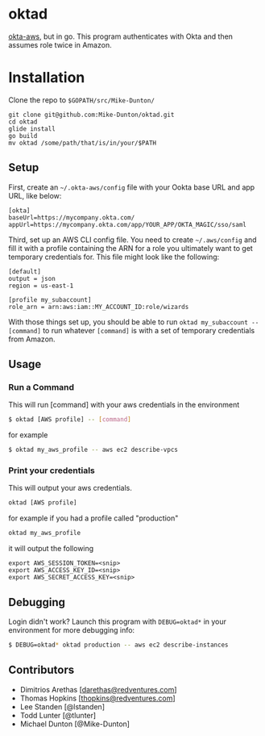 # oktad

[okta-aws](https://github.com/RedVentures/okta-aws), but in go. This program authenticates with Okta and then assumes role twice in Amazon.

# Installation

Clone the repo to `$GOPATH/src/Mike-Dunton/`
```
git clone git@github.com:Mike-Dunton/oktad.git
cd oktad
glide install
go build
mv oktad /some/path/that/is/in/your/$PATH
```

## Setup

First, create an `~/.okta-aws/config` file with your Ookta base URL and app URL, like below:

```
[okta]
baseUrl=https://mycompany.okta.com/
appUrl=https://mycompany.okta.com/app/YOUR_APP/OKTA_MAGIC/sso/saml
```

Third, set up an AWS CLI config file. You need to create `~/.aws/config` and fill it with a profile containing the ARN for a role you ultimately want to get temporary credentials for. This file might look like the following:

```
[default]
output = json
region = us-east-1

[profile my_subaccount]
role_arn = arn:aws:iam::MY_ACCOUNT_ID:role/wizards
```

With those things set up, you should be able to run `oktad my_subaccount -- [command]` to run whatever `[command]` is with a set of temporary credentials from Amazon.


## Usage

### Run a Command
This will run [command] with your aws credentials in the environment
```sh
$ oktad [AWS profile] -- [command]
```

for example

```sh
$ oktad my_aws_profile -- aws ec2 describe-vpcs
```

### Print your credentials
This will output your aws credentials.
```sh
oktad [AWS profile]
```

for example if you had a profile called "production"

```sh
oktad my_aws_profile
```

it will output the following
```
export AWS_SESSION_TOKEN=<snip>
export AWS_ACCESS_KEY_ID=<snip>
export AWS_SECRET_ACCESS_KEY=<snip>
```

## Debugging

Login didn't work? Launch this program with `DEBUG=oktad*` in your environment for more debugging info:

```sh
$ DEBUG=oktad* oktad production -- aws ec2 describe-instances
```

## Contributors

- Dimitrios Arethas [darethas@redventures.com]
- Thomas Hopkins [thopkins@redventures.com]
- Lee Standen [@lstanden]
- Todd Lunter [@tlunter]
- Michael Dunton [@Mike-Dunton]
